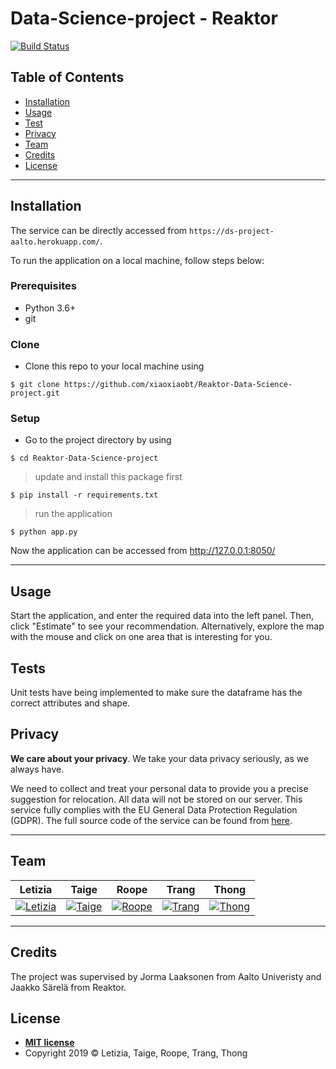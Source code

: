# Data-Science-project - Reaktor

[![Build Status](https://travis-ci.com/xiaoxiaobt/Reaktor-Data-Science-project.svg?token=jweLhMwtk8oGmdXQGBZN&branch=master)](https://travis-ci.com/xiaoxiaobt/Reaktor-Data-Science-project)
## Table of Contents

- [Installation](#installation)
- [Usage](#usage)
- [Test](#tests)
- [Privacy](#privacy)
- [Team](#team)
- [Credits](#credits)
- [License](#license)

---

## Installation
The service can be directly accessed from `https://ds-project-aalto.herokuapp.com/`.

To run the application on a local machine, follow steps below:
### Prerequisites
- Python 3.6+
- git

### Clone

- Clone this repo to your local machine using 
```shell
$ git clone https://github.com/xiaoxiaobt/Reaktor-Data-Science-project.git
```

### Setup

- Go to the project directory by using
```shell
$ cd Reaktor-Data-Science-project
```

> update and install this package first

```shell
$ pip install -r requirements.txt
```

> run the application 

```shell
$ python app.py
```
Now the application can be accessed from http://127.0.0.1:8050/

---

## Usage

Start the application, and enter the required data into the left panel. Then, click "Estimate" to see your recommendation. 
Alternatively, explore the map with the mouse and click on one area that is interesting for you.

## Tests

Unit tests have being implemented to make sure the dataframe has the correct attributes and shape.

## Privacy

**We care about your privacy**. We take your data privacy seriously, as we always have.

We need to collect and treat your personal data to provide you a precise suggestion for relocation. All data will not be stored on our server.
This service fully complies with the EU General Data Protection Regulation (GDPR). 
The full source code of the service can be found from [here](https://github.com/xiaoxiaobt/Reaktor-Data-Science-project).


---

## Team

| <a>**Letizia**</a> | <a>**Taige**</a> | <a>**Roope**</a> | <a>**Trang**</a> | <a>**Thong**</a> | 
| :---: |:---:| :---:| :---:| :---:| 
| [![Letizia](https://avatars1.githubusercontent.com/u/45148109?s=200&v=4)](https://github.com/letiziaia)    | [![Taige](https://avatars2.githubusercontent.com/u/16875716?s=200&v=4)](https://github.com/xiaoxiaobt) | [![Roope](https://avatars2.githubusercontent.com/u/43811718?s=200&v=4)](https://github.com/rooperuu)  |[![Trang](https://avatars3.githubusercontent.com/u/55182434?s=200&v=4)](https://github.com/trangmng) | [![Thong](https://avatars0.githubusercontent.com/u/32213097?s=200&v=4)](https://github.com/trananhthong)  |

---

## Credits

The project was supervised by Jorma Laaksonen from Aalto Univeristy and Jaakko Särelä from Reaktor.

## License
- **[MIT license](http://opensource.org/licenses/mit-license.php)**
- Copyright 2019 © Letizia, Taige, Roope, Trang, Thong
